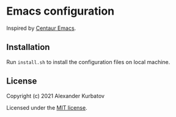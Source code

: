 # Emacs configuration
Inspired by [Centaur Emacs](https://github.com/seagle0128/.emacs.d).

## Installation
Run `install.sh` to install the configuration files on local machine.

## License
Copyright (c) 2021 Alexander Kurbatov

Licensed under the [MIT license](LICENSE).

